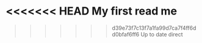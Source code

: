 <<<<<<< HEAD
My first read me
=======
>>>>>>> d39e73f7c13f7a1fa99d7ca7f4ff6dd0bfaf6ff6
Up to date direct
